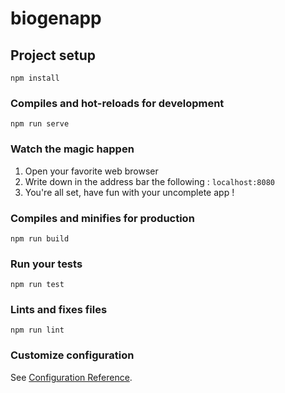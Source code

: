 # biogenapp

## Project setup
```
npm install
```

### Compiles and hot-reloads for development
```
npm run serve
```

### Watch the magic happen

1. Open your favorite web browser
2. Write down in the address bar the following : `localhost:8080`
3. You're all set, have fun with your uncomplete app !




### Compiles and minifies for production
```
npm run build
```

### Run your tests
```
npm run test
```

### Lints and fixes files
```
npm run lint
```

### Customize configuration
See [Configuration Reference](https://cli.vuejs.org/config/).

